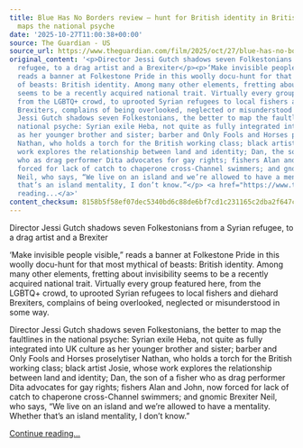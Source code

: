 ```yaml
---
title: Blue Has No Borders review – hunt for British identity in British seaside town
  maps the national psyche
date: '2025-10-27T11:00:38+00:00'
source: The Guardian - US
source_url: https://www.theguardian.com/film/2025/oct/27/blue-has-no-borders-review-hunt-for-british-identity-in-british-seaside-town-maps-the-national-psyche
original_content: '<p>Director Jessi Gutch shadows seven Folkestonians from a Syrian
  refugee, to a drag artist and a Brexiter</p><p>‘Make invisible people visible,”
  reads a banner at Folkestone Pride in this woolly docu-hunt for that most mythical
  of beasts: British identity. Among many other elements, fretting about invisibility
  seems to be a recently acquired national trait. Virtually every group featured here,
  from the LGBTQ+ crowd, to uprooted Syrian refugees to local fishers and diehard
  Brexiters, complains of being overlooked, neglected or misunderstood in some way.</p><p>Director
  Jessi Gutch shadows seven Folkestonians, the better to map the faultlines in the
  national psyche: Syrian exile Heba, not quite as fully integrated into UK culture
  as her younger brother and sister; barber and Only Fools and Horses proselytiser
  Nathan, who holds a torch for the British working class; black artist Josie, whose
  work explores the relationship between land and identity; Dan, the son of a fisher
  who as drag performer Dita advocates for gay rights; fishers Alan and John, now
  forced for lack of catch to chaperone cross-Channel swimmers; and gnomic Brexiter
  Neil, who says, “We live on an island and we’re allowed to have a mentality. Whether
  that’s an island mentality, I don’t know.”</p> <a href="https://www.theguardian.com/film/2025/oct/27/blue-has-no-borders-review-hunt-for-british-identity-in-british-seaside-town-maps-the-national-psyche">Continue
  reading...</a>'
content_checksum: 8158b5f58ef07dec5340bd6c88de6bf7cd1c231165c2dba2f647c9c05d3f2a85
---
```


Director Jessi Gutch shadows seven Folkestonians from a Syrian refugee, to a drag artist and a Brexiter

‘Make invisible people visible,” reads a banner at Folkestone Pride in this woolly docu-hunt for that most mythical of beasts: British identity. Among many other elements, fretting about invisibility seems to be a recently acquired national trait. Virtually every group featured here, from the LGBTQ+ crowd, to uprooted Syrian refugees to local fishers and diehard Brexiters, complains of being overlooked, neglected or misunderstood in some way.

Director Jessi Gutch shadows seven Folkestonians, the better to map the faultlines in the national psyche: Syrian exile Heba, not quite as fully integrated into UK culture as her younger brother and sister; barber and Only Fools and Horses proselytiser Nathan, who holds a torch for the British working class; black artist Josie, whose work explores the relationship between land and identity; Dan, the son of a fisher who as drag performer Dita advocates for gay rights; fishers Alan and John, now forced for lack of catch to chaperone cross-Channel swimmers; and gnomic Brexiter Neil, who says, “We live on an island and we’re allowed to have a mentality. Whether that’s an island mentality, I don’t know.”

 [Continue reading...](https://www.theguardian.com/film/2025/oct/27/blue-has-no-borders-review-hunt-for-british-identity-in-british-seaside-town-maps-the-national-psyche)
